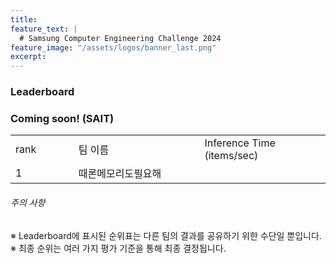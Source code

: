 ```yaml
---
title:
feature_text: |
  # Samsung Computer Engineering Challenge 2024
feature_image: "/assets/logos/banner_last.png"
excerpt:
---
```

### Leaderboard
   
   
   
### Coming soon! (SAIT)

<!--
|   rank | 팀이름            | Inference Time(items/sec)            
|1|       |           
|2|       |           
|3|       |          
|4|       |            
|5|       |           
|6|       |            
|7|       |       
|8|       |        
|9|       |           
|10|      |       

-->

<p>
  		<table class="table table-sm" width="100%">
		<tr>
   		<td colspan="3"> rank </td> 
			<td colspan="3" width="40%"> 팀 이름 </td>
      <td colspan="3" width="40%"> Inference Time (items/sec) </td> 
   	</tr>	
   	<tr>
   		<td colspan="3"> 1 </td>
			<td colspan="3"> 때론메모리도필요해 </td>
      <td colspan="3">   </td>
   	</tr>
			</table>

</P>

###### 주의 사항

※ Leaderboard에 표시된 순위표는 다른 팀의 결과를 공유하기 위한 수단일 뿐입니다.  
※ 최종 순위는 여러 가지 평가 기준을 통해 최종 결정됩니다.
